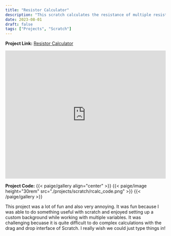 ```yaml
---
title: "Resistor Calculator"
description: "This scratch calculates the resistance of multiple resistors in series or parallel."
date: 2023-08-01
draft: false
tags: ["Projects", "Scratch"]
---
```

**Project Link:** [Resistor Calculator](https://scratch.mit.edu/projects/873778592)
<p><iframe src="https://scratch.mit.edu/projects/873778592/embed" allowtransparency="true" width="100%" height="402" frameborder="0" scrolling="no" allowfullscreen></iframe></p>

**Project Code:**
{{< paige/gallery align="center" >}}
{{< paige/image height="30rem" src="./projects/scratch/rcalc_code.png" >}}
{{< /paige/gallery >}}

This project was a lot of fun and also very annoying.  It was fun because I was able to do something useful with scratch and enjoyed setting up a custom background while working with multiple variables.  It was challenging becuase it is quite difficult to do complex calculations with the drag and drop interface of Scratch.  I really wish we could just type things in!